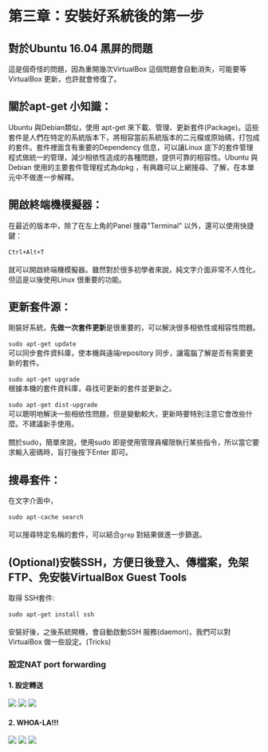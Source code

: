 # 第三章：安裝好系統後的第一步
## 對於Ubuntu 16.04 黑屏的問題
這是個奇怪的問題，因為重開幾次VirtualBox 這個問題會自動消失，可能要等VirtualBox 更新，也許就會修復了。
## 關於apt-get 小知識：
Ubuntu 與Debian類似，使用 apt-get 來下載、管理、更新套件(Package)。這些套件是人們在特定的系統版本下，將相容當前系統版本的二元檔或原始碼，打包成的套件。套件裡面含有重要的Dependency 信息，可以讓Linux 底下的套件管理程式做統一的管理，減少相依性造成的各種問題，提供可靠的相容性。Ubuntu 與Debian 使用的主要套件管理程式為dpkg ，有興趣可以上網搜尋、了解，在本單元中不做進一步解釋。
## 開啟終端機模擬器：
在最近的版本中，除了在左上角的Panel 搜尋"Terminal" 以外，還可以使用快捷鍵： <br/><br/>
```Ctrl+Alt+T```<br/><br/>
就可以開啟終端機模擬器。雖然對於很多初學者來說，純文字介面非常不人性化，但這是以後使用Linux 很重要的功能。
## 更新套件源：
剛裝好系統，**先做一次套件更新**是很重要的，可以解決很多相依性或相容性問題。   <br/><br/>
```sudo apt-get update``` <br/>可以同步套件資料庫，使本機與遠端repository 同步，讓電腦了解是否有需要更新的套件。 <br/><br/>
```sudo apt-get upgrade``` <br/>根據本機的套件資料庫，尋找可更新的套件並更新之。<br/><br/>
```sudo apt-get dist-upgrade```<br/>可以聰明地解決一些相依性問題，但是變動較大，更新時要特別注意它會改些什麼。不建議新手使用。<br/><br/>
關於sudo，簡單來說，使用sudo 即是使用管理員權限執行某些指令，所以當它要求輸入密碼時，盲打後按下Enter 即可。
## 搜尋套件：
在文字介面中，<br/><br/>
```sudo apt-cache search```<br/><br/>
可以搜尋特定名稱的套件，可以結合```grep``` 對結果做進一步篩選。
## (Optional)安裝SSH，方便日後登入、傳檔案，免架FTP、免安裝VirtualBox Guest Tools
取得 SSH套件:<br/><br/>```sudo apt-get install ssh```<br/><br/>
安裝好後，之後系統開機，會自動啟動SSH 服務(daemon)，我們可以對VirtualBox 做一些設定。(Tricks)
### 設定NAT port forwarding 
#### 1. 設定轉送
![](images/22.PNG)
![](images/23.PNG)
![](images/24.PNG)
#### 2. WHOA-LA!!!
![](images/25.PNG)
![](images/26.PNG)
![](images/27.PNG)
